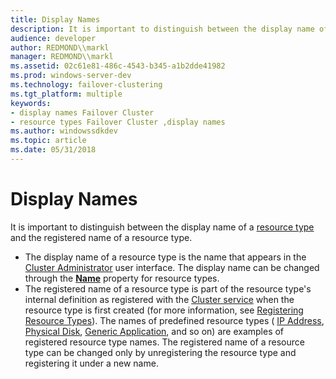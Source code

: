 ```yaml
---
title: Display Names
description: It is important to distinguish between the display name of a resource type and the registered name of a resource type.
audience: developer
author: REDMOND\\markl
manager: REDMOND\\markl
ms.assetid: 02c61e81-486c-4543-b345-a1b2dde41982
ms.prod: windows-server-dev
ms.technology: failover-clustering
ms.tgt_platform: multiple
keywords:
- display names Failover Cluster
- resource types Failover Cluster ,display names
ms.author: windowssdkdev
ms.topic: article
ms.date: 05/31/2018
---
```


# Display Names

It is important to distinguish between the display name of a [resource type](resource-types.md) and the registered name of a resource type.

-   The display name of a resource type is the name that appears in the [Cluster Administrator](cluster-administrator.md) user interface. The display name can be changed through the [**Name**](resource-types-name.md) property for resource types.
-   The registered name of a resource type is part of the resource type's internal definition as registered with the [Cluster service](cluster-service.md) when the resource type is first created (for more information, see [Registering Resource Types](registering-resource-types.md)). The names of predefined resource types ( [IP Address](ip-address.md), [Physical Disk](physical-disk.md), [Generic Application](generic-application.md), and so on) are examples of registered resource type names. The registered name of a resource type can be changed only by unregistering the resource type and registering it under a new name.

 

 




